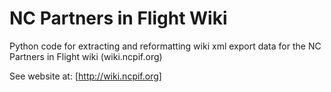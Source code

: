 # NC Partners in Flight Wiki
Python code for extracting and reformatting wiki xml export data for the NC Partners in Flight wiki (wiki.ncpif.org)

See website at: [http://wiki.ncpif.org]
